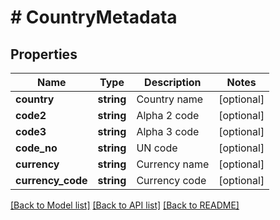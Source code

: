 # # CountryMetadata

## Properties

Name | Type | Description | Notes
------------ | ------------- | ------------- | -------------
**country** | **string** | Country name | [optional]
**code2** | **string** | Alpha 2 code | [optional]
**code3** | **string** | Alpha 3 code | [optional]
**code_no** | **string** | UN code | [optional]
**currency** | **string** | Currency name | [optional]
**currency_code** | **string** | Currency code | [optional]

[[Back to Model list]](../../README.md#models) [[Back to API list]](../../README.md#endpoints) [[Back to README]](../../README.md)
